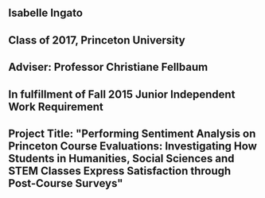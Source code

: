 ## Isabelle Ingato
## Class of 2017, Princeton University
## Adviser: Professor Christiane Fellbaum
## In fulfillment of Fall 2015 Junior Independent Work Requirement

## Project Title: "Performing Sentiment Analysis on Princeton Course Evaluations: Investigating How Students in Humanities, Social Sciences and STEM Classes Express Satisfaction through Post-Course Surveys"
